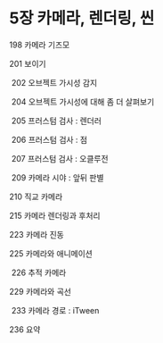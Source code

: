 # 5장 카메라, 렌더링, 씬



198	카메라 기즈모

201	보이기

​	202	오브젝트 가시성 감지

​	204	오브젝트 가시성에 대해 좀 더 살펴보기

​	205	프러스텀 검사 : 렌더러

​	206	프러스텀 검사 : 점

​	207	프러스텀 검사 : 오클루전

​	209	카메라 시야 : 앞뒤 판별

210	직교 카메라

215	카메라 렌더링과 후처리

223	카메라 진동

225	카메라와 애니메이션

​	226	추적 카메라

229	카메라와 곡선

​	233	카메라 경로 : iTween

236	요약

